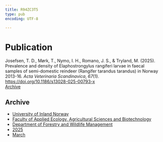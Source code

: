 ```yaml
---
title: R94ZC3T5
type: pub
encoding: UTF-8

---
```

<h1>Publication</h1>
<article id="csl-bib-container-R94ZC3T5" class="csl-bib-container">
  <div class="csl-bib-body"> <div class="csl-entry">Josefsen, T. D., Mørk, T., Nymo, I. H., Romano, J. S., &#38; Tryland, M. (2025). Prevalence and density of Elaphostrongylus rangiferi larvae in faecal samples of semi-domestic reindeer (Rangifer tarandus tarandus) in Norway 2013-16. <i>Acta Veterinaria Scandinavica</i>, <i>67</i>(1). <a href="https://doi.org/10.1186/s13028-025-00793-x">https://doi.org/10.1186/s13028-025-00793-x</a></div> </div>
  <div class="csl-bib-buttons">
    <a href="#taxonomy-article-R94ZC3T5" alt="archive" class="csl-bib-button">Archive</a>
  </div>
  <div id="csl-bib-meta-container-R94ZC3T5"></div>
</article>
<div id="csl-bib-meta-R94ZC3T5" class="csl-bib-meta">
  <article id="taxonomy-article-R94ZC3T5" class="taxonomy-article">
    <h1>Archive</h1>
    <ul>
      <li><a href="{{< params subfolder >}}en/archive/?key=3DCRN523">University of Inland Norway</a></li>
      <li><a href="{{< params subfolder >}}en/archive/?key=T77LXH6D">Faculty of Applied Ecology, Agricultural Sciences and Biotechnology</a></li>
      <li><a href="{{< params subfolder >}}en/archive/?key=7TRARPE3">Department of Forestry and Wildlife Management</a></li>
      <li><a href="{{< params subfolder >}}en/archive/?key=H5L4MZHE">2025</a></li>
      <li><a href="{{< params subfolder >}}en/archive/?key=IQQJNV9X">March</a></li>
    </ul>
  </article>
</div>

